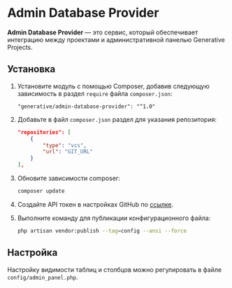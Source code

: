 # Admin Database Provider

**Admin Database Provider** — это сервис, который обеспечивает интеграцию между проектами и административной панелью Generative Projects.

## Установка

1. Установите модуль с помощью Composer, добавив следующую зависимость в раздел `require` файла `composer.json`:

    ```
    "generative/admin-database-provider": "^1.0"
    ```

2. Добавьте в файл `composer.json` раздел для указания репозитория:

    ```json
    "repositories": [
        {
            "type": "vcs",
            "url": "GIT_URL"
        }
    ],
    ```

3. Обновите зависимости composer:

    ```bash
    composer update
    ```

4. Создайте API токен в настройках GitHub по [ссылке](https://github.com/settings/tokens/new?scopes=repo&description=Composer+API+KEY).

5. Выполните команду для публикации конфигурационного файла:

    ```bash
    php artisan vendor:publish --tag=config --ansi --force
    ```

## Настройка

Настройку видимости таблиц и столбцов можно регулировать в файле `config/admin_panel.php`.
